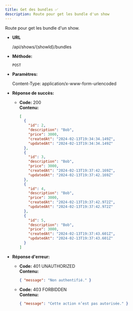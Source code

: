 ```yaml
---
title: Get des bundles ✅
description: Route pour get les bundle d'un show
---
```


Route pour get les bundle d'un show.

- **URL**

  /api/shows/{showId}/bundles

- **Méthode:**

  `POST`

- **Paramètres:**

  Content-Type: application/x-www-form-urlencoded

- **Réponse de succès:**

  - **Code:** 200 <br />
    **Contenu:**
    ```json
    [
      {
        "id": 2,
        "description": "Bob",
        "price": 3000,
        "createdAt": "2024-02-13T19:34:34.149Z",
        "updatedAt": "2024-02-13T19:34:34.149Z"
      },
      {
        "id": 3,
        "description": "Bob",
        "price": 3000,
        "createdAt": "2024-02-13T19:37:42.169Z",
        "updatedAt": "2024-02-13T19:37:42.169Z"
      },
      {
        "id": 4,
        "description": "Bob",
        "price": 3000,
        "createdAt": "2024-02-13T19:37:42.972Z",
        "updatedAt": "2024-02-13T19:37:42.972Z"
      },
      {
        "id": 5,
        "description": "Bob",
        "price": 3000,
        "createdAt": "2024-02-13T19:37:43.601Z",
        "updatedAt": "2024-02-13T19:37:43.601Z"
      }
    ]
    ```

- **Réponse d'erreur:**

  - **Code:** 401 UNAUTHORIZED <br />
    **Contenu:**

    ```json
    { "message": "Non authentifié." }
    ```

  - **Code:** 403 FORBIDDEN <br />
    **Contenu:**
    ```json
    { "message": "Cette action n’est pas autorisée." }
    ```
